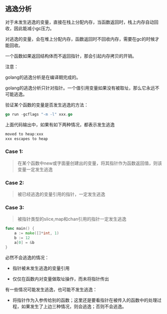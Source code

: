 ## 逃逸分析

对于未发生逃逸的变量，直接在栈上分配内存，当函数返回时，栈上内存自动回收，因此能减小gc压力。

对逃逸的变量，会在堆上分配内存，函数返回时不回收内存，需要在gc的时候才能回收。

一个函数如果返回结构体而不返回指针，那会引起内存拷贝的开销。

注意：

golang的逃逸分析是在编译期完成的。

golang的逃逸分析只针对指针。一个值引用变量如果没有被取址，那么它永远不可能逃逸。

验证某个函数的变量是否发生逃逸的方法：

```go
go run -gcflags "-m -l" xxx.go
```

上面代码输出中，如果有如下两种情况，都表示发生逃逸

```go
moved to heap:xxx
xxx escapes to heap
```

### Case 1:

> 在某个函数中new或字面量创建出的变量，将其指针作为函数返回值，则该变量一定发生逃逸

### Case 2:

> 被已经逃逸的变量引用的指针，一定发生逃逸

### Case 3:

> 被指针类型的slice,map和chan引用的指针一定发生逃逸

```go
func main() {
    a := make([]*int, 1)
    b := 12
    a[0] = &b
}
```

必然不会逃逸的情况：

- 指针被未发生逃逸的变量引用

- 仅仅在函数内对变量做取址操作，而未将指针传出

有一些情况可能发生逃逸，也可能不发生逃逸：

- 将指针作为入参传给别的函数；这里还是要看指针在被传入的函数中的处理过程，如果发生了上边三种情况，则会逃逸；否则不会逃逸。

